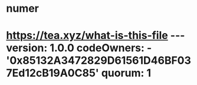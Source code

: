 # numer
# https://tea.xyz/what-is-this-file --- version: 1.0.0 codeOwners:   - '0x85132A3472829D61561D46BF037Ed12cB19A0C85' quorum: 1
